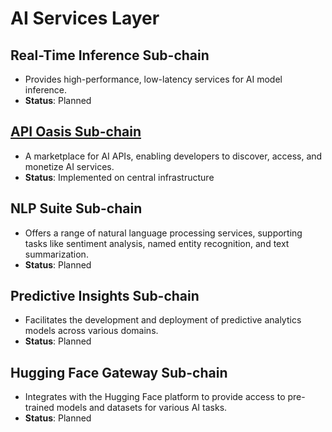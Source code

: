 # AI Services Layer

## Real-Time Inference Sub-chain

* Provides high-performance, low-latency services for AI model inference.
* **Status**: Planned

## [API Oasis Sub-chain](../api-oasis-subchain-developer-guide/)

* A marketplace for AI APIs, enabling developers to discover, access, and monetize AI services.
* **Status**: Implemented on central infrastructure

## NLP Suite Sub-chain

* Offers a range of natural language processing services, supporting tasks like sentiment analysis, named entity recognition, and text summarization.
* **Status**: Planned

## Predictive Insights Sub-chain

* Facilitates the development and deployment of predictive analytics models across various domains.
* **Status**: Planned

## Hugging Face Gateway Sub-chain

* Integrates with the Hugging Face platform to provide access to pre-trained models and datasets for various AI tasks.
* **Status**: Planned
